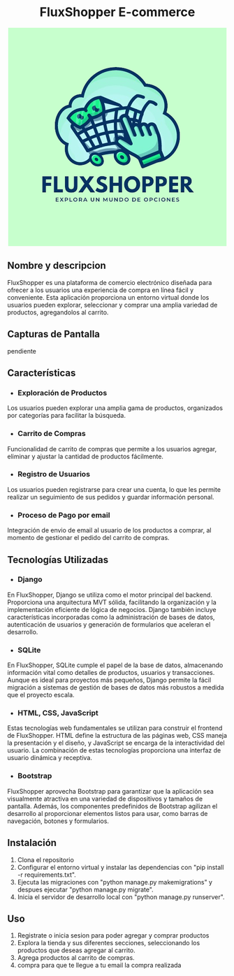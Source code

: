 <h1 align="center">
  <b>FluxShopper E-commerce</b>
</h1>

<p align="center">
  <img src="Ecommerce/static/Ecommerce/img/FluxShopper.png" alt="FluxShopper">
</p>

## Nombre y descripcion 

FluxShopper es una plataforma de comercio electrónico diseñada para ofrecer a los usuarios una experiencia de compra en línea fácil y conveniente. Esta aplicación proporciona un entorno virtual donde los usuarios pueden explorar, seleccionar y comprar una amplia variedad de productos, agregandolos al carrito.

## Capturas de Pantalla

pendiente

## Características 

- ### Exploración de Productos

Los usuarios pueden explorar una amplia gama de productos, organizados por categorías para facilitar la búsqueda.

- ### Carrito de Compras

Funcionalidad de carrito de compras que permite a los usuarios agregar, eliminar y ajustar la cantidad de productos fácilmente.

- ### Registro de Usuarios

Los usuarios pueden registrarse para crear una cuenta, lo que les permite realizar un seguimiento de sus pedidos y guardar información personal.

- ### Proceso de Pago por email

Integración de envio de email al usuario de los productos a comprar, al momento de gestionar el pedido del carrito de compras.

## Tecnologías Utilizadas

- ### Django 

En FluxShopper, Django se utiliza como el motor principal del backend. Proporciona una arquitectura MVT sólida, facilitando la organización y la implementación eficiente de lógica de negocios. Django también incluye características incorporadas como la administración de bases de datos, autenticación de usuarios y generación de formularios que aceleran el desarrollo.

- ### SQLite

En FluxShopper, SQLite cumple el papel de la base de datos, almacenando información vital como detalles de productos, usuarios y transacciones. Aunque es ideal para proyectos más pequeños, Django permite la fácil migración a sistemas de gestión de bases de datos más robustos a medida que el proyecto escala.

- ### HTML, CSS, JavaScript

Estas tecnologías web fundamentales se utilizan para construir el frontend de FluxShopper. HTML define la estructura de las páginas web, CSS maneja la presentación y el diseño, y JavaScript se encarga de la interactividad del usuario. La combinación de estas tecnologías proporciona una interfaz de usuario dinámica y receptiva.

- ### Bootstrap

FluxShopper aprovecha Bootstrap para garantizar que la aplicación sea visualmente atractiva en una variedad de dispositivos y tamaños de pantalla. Además, los componentes predefinidos de Bootstrap agilizan el desarrollo al proporcionar elementos listos para usar, como barras de navegación, botones y formularios.

## Instalación

1. Clona el repositorio
2. Configurar el entorno virtual y instalar las dependencias con "pip install -r requirements.txt".
3. Ejecuta las migraciones con "python manage.py makemigrations" y despues ejecutar "python manage.py migrate".
4. Inicia el servidor de desarrollo local con "python manage.py runserver".

## Uso

1. Registrate o inicia sesion para poder agregar y comprar productos
2. Explora la tienda y sus diferentes secciones,  seleccionando los productos que deseas agregar al carrito.
3. Agrega productos al carrito de compras.
4. compra para que te llegue a tu email la compra realizada
